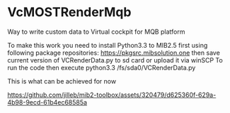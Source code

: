 # VcMOSTRenderMqb
Way to write custom data to Virtual cockpit for MQB platform

To make this work you need to install Python3.3 to MIB2.5 first using following package repositories: https://pkgsrc.mibsolution.one then save current version of VCRenderData.py to sd card or upload it via winSCP
To run the code then execute python3.3 /fs/sda0/VCRenderData.py

This is what can be achieved for now

https://github.com/jilleb/mib2-toolbox/assets/320479/d625360f-629a-4b98-9ecd-61b4ec68585a

